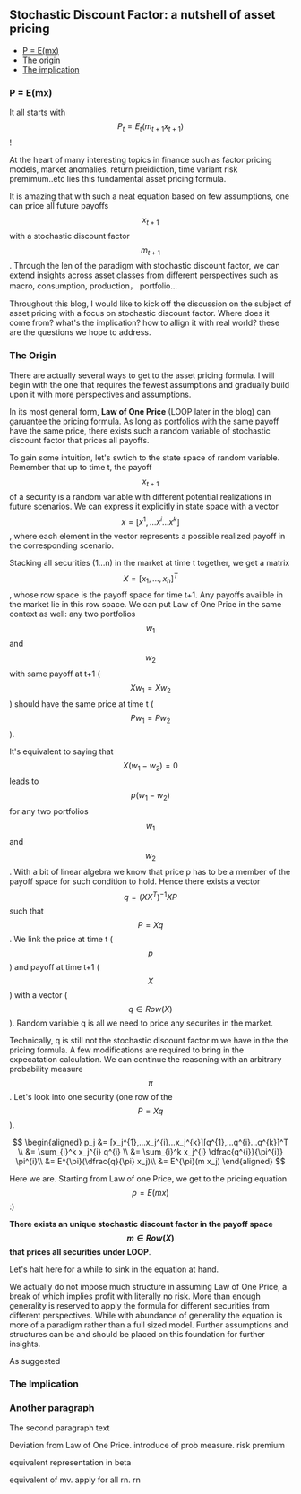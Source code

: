 #

## Stochastic Discount Factor: a nutshell of asset pricing 


- [P = E(mx)](#introduction)
- [The origin](#ma)
- [The implication](#im)

### P = E(mx) <a name="introduction"></a>

It all starts with $$P_t = E_t(m_{t+1}x_{t+1})$$! 

At the heart of many interesting topics in finance such as factor pricing models, market anomalies, return preidiction, time variant risk premimum..etc lies this fundamental asset pricing formula. 

It is amazing that with such a neat equation based on few assumptions, one can price all future payoffs $$x_{t+1}$$ with a stochastic discount factor $$m_{t+1}$$. Through the len of the paradigm with stochastic discount factor, we can extend insights across asset classes from different perspectives such as macro, consumption, production， portfolio... 

Throughout this blog, I would like to kick off the discussion on the subject of asset pricing with a focus on stochastic discount factor. Where does it come from? what's the implication? how to allign it with real world? these are the questions we hope to address. 
 

### The Origin <a name="ma"></a>

There are actually several ways to get to the asset pricing formula. I will begin with the one that requires the fewest assumptions and gradually build upon it with more perspectives and assumptions. 

In its most general form, **Law of One Price** (LOOP later in the blog) can garuantee the pricing formula. As long as portfolios with the same payoff have the same price, there exists such a random variable of stochastic discount factor that prices all payoffs. 

To gain some intuition, let's swtich to the state space of random variable. Remember that up to time t, the payoff $$x_{t+1}$$ of a security is a random variable with different potential realizations in future scenarios. We can express it explicitly in state space with a vector $$x = [x^{1},...x^{i}...x^{k}]$$, where each element in the vector represents a possible realized payoff in the corresponding scenario. 

Stacking all securities (1...n) in the market at time t together, we get a matrix $$X = [x_1, ... , x_n]^T$$, whose row space is the payoff space for time t+1. Any payoffs availble in the market lie in this row space. We can put Law of One Price in the same context as well: any two portfolios $$w_1$$ and $$w_2$$ with same payoff at t+1 ($$Xw_1 = Xw_2$$) should have the same price at time t ($$Pw_1 = Pw_2$$). 

It's equivalent to saying that $$X(w_1 - w_2) = 0$$ leads to $$p (w_1 - w_2)$$ for any two portfolios $$w_1$$ and $$w_2$$. With a bit of linear algebra we know that price p has to be a member of the payoff space for such condition to hold. Hence there exists a vector $$q = (XX^T)^{-1}XP$$ such that $$P = Xq$$. We link the price at time t ($$p$$) and payoff at time t+1 ($$X$$) with a vector ($$q \in Row(X)$$). Random variable q is all we need to price any securites in the market. 

Technically, q is still not the stochastic discount factor m we have in the the pricing formula. A few modifications are required to bring in the expecatation calculation. We can continue the reasoning with an arbitrary probability measure $$\pi$$. Let's look into one security (one row of the $$P = Xq$$).

$$
\begin{aligned}
p_j &= [x_j^{1},...x_j^{i}...x_j^{k}][q^{1},...q^{i}...q^{k}]^T \\
&= \sum_{i}^k x_j^{i} q^{i} \\
&= \sum_{i}^k x_j^{i} \dfrac{q^{i}}{\pi^{i}} \pi^{i}\\
&= E^{\pi}(\dfrac{q}{\pi} x_j)\\
&= E^{\pi}(m x_j)
\end{aligned}
$$

Here we are. Starting from Law of one Price, we get to the pricing equation $$p = E(mx)$$ :)  

**There exists an unique stochastic discount factor in the payoff space $$m \in Row(X)$$ that prices all securities under LOOP**. 

Let's halt here for a while to sink in the equation at hand.

We actually do not impose much structure in assuming Law of One Price, a break of which implies profit with literally no risk. More than enough generality is reserved to apply the formula for different securities from different perspectives. While with abundance of generality the equation is more of a paradigm rather than a full sized model. Further assumptions and structures can be and should be placed on this foundation for further insights.  

As suggested 

### The Implication <a name="im"></a>



### 


### Another paragraph <a name="paragraph2"></a>
The second paragraph text


Deviation from Law of One Price. introduce of prob measure. risk premium

equivalent representation in beta 

equivalent of mv. apply for all rn.
rn
